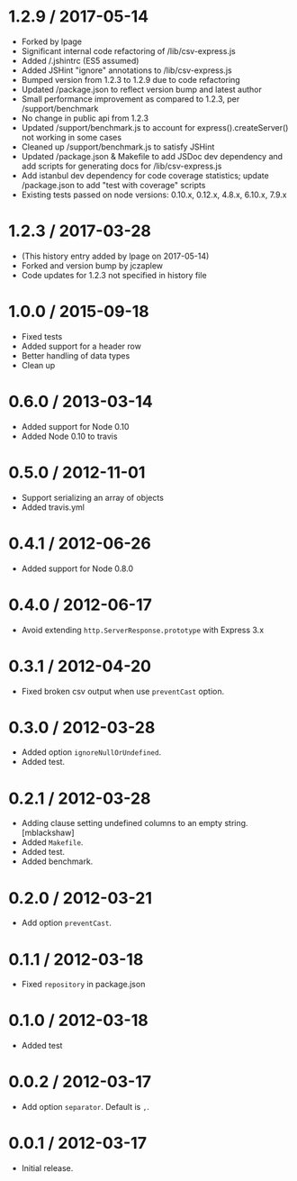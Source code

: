 1.2.9 / 2017-05-14
==================

  * Forked by lpage
  * Significant internal code refactoring of /lib/csv-express.js
  * Added /.jshintrc (ES5 assumed)
  * Added JSHint "ignore" annotations to /lib/csv-express.js
  * Bumped version from 1.2.3 to 1.2.9 due to code refactoring
  * Updated /package.json to reflect version bump and latest author
  * Small performance improvement as compared to 1.2.3, per /support/benchmark
  * No change in public api from 1.2.3
  * Updated /support/benchmark.js to account for express().createServer() not working in some cases
  * Cleaned up /support/benchmark.js to satisfy JSHint
  * Updated /package.json & Makefile to add JSDoc dev dependency and add scripts for generating docs for /lib/csv-express.js
  * Add istanbul dev dependency for code coverage statistics; update /package.json to add "test with coverage" scripts
  * Existing tests passed on node versions: 0.10.x, 0.12.x, 4.8.x, 6.10.x, 7.9.x

1.2.3 / 2017-03-28
=======================

  * (This history entry added by lpage on 2017-05-14)
  * Forked and version bump by jczaplew
  * Code updates for 1.2.3 not specified in history file

1.0.0 / 2015-09-18
==================

  * Fixed tests
  * Added support for a header row
  * Better handling of data types
  * Clean up


0.6.0 / 2013-03-14
==================

  * Added support for Node 0.10
  * Added Node 0.10 to travis

0.5.0 / 2012-11-01
==================

  * Support serializing an array of objects
  * Added travis.yml

0.4.1 / 2012-06-26
==================

  * Added support for Node 0.8.0

0.4.0 / 2012-06-17
==================

  * Avoid extending `http.ServerResponse.prototype` with Express 3.x

0.3.1 / 2012-04-20
==================

  * Fixed broken csv output when use `preventCast` option.

0.3.0 / 2012-03-28
==================

  * Added option `ignoreNullOrUndefined`.
  * Added test.

0.2.1 / 2012-03-28
==================

  * Adding clause setting undefined columns to an empty string. [mblackshaw]
  * Added `Makefile`.
  * Added test.
  * Added benchmark.

0.2.0 / 2012-03-21
==================

  * Add option `preventCast`.

0.1.1 / 2012-03-18
=================

  * Fixed `repository` in package.json

0.1.0 / 2012-03-18
==================

  * Added test

0.0.2 / 2012-03-17
==================

  * Add option `separator`. Default is `,`.

0.0.1 / 2012-03-17
==================

  * Initial release.
